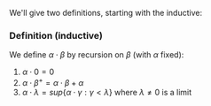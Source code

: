 We'll give two definitions, starting with the inductive:
### Definition (inductive)
We define $\alpha \cdot \beta$ by recursion on $\beta$ (with $\alpha$ fixed):
1. $\alpha \cdot 0=0$
2. $\alpha \cdot \beta^{+}=\alpha \cdot \beta+\alpha$
3. $\alpha \cdot \lambda=sup \{ \alpha \cdot \gamma:\gamma<\lambda \}$ where $\lambda\neq 0$ is a limit

